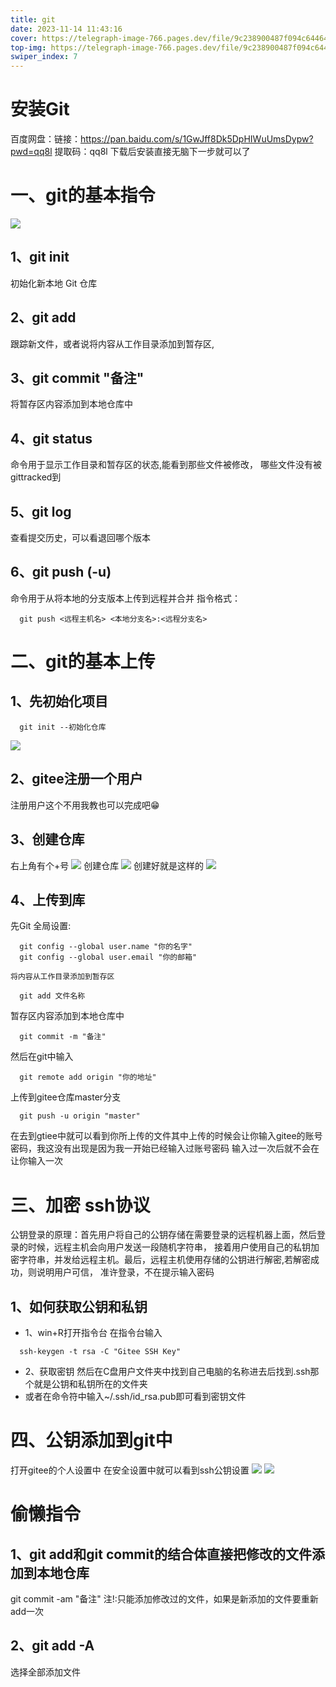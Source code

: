 ```yaml
---
title: git
date: 2023-11-14 11:43:16
cover: https://telegraph-image-766.pages.dev/file/9c238900487f094c64464.jpg
top-img: https://telegraph-image-766.pages.dev/file/9c238900487f094c64464.jpg
swiper_index: 7
---
```

# 安装Git
百度网盘：链接：https://pan.baidu.com/s/1GwJff8Dk5DpHIWuUmsDypw?pwd=qq8l
提取码：qq8l
下载后安装直接无脑下一步就可以了
# 一、git的基本指令
![](https://telegraph-image-766.pages.dev/file/4c83957c5224082bcdeed.png)
## 1、git init
  初始化新本地 Git 仓库
## 2、git add
  跟踪新文件，或者说将内容从工作目录添加到暂存区,
## 3、git commit "备注"
  将暂存区内容添加到本地仓库中
## 4、git status
  命令用于显示工作目录和暂存区的状态,能看到那些文件被修改，
  哪些文件没有被gittracked到
## 5、git log
  查看提交历史，可以看退回哪个版本
## 6、git push (-u)
  命令用于从将本地的分支版本上传到远程并合并
  指令格式：
```指令
  git push <远程主机名> <本地分支名>:<远程分支名>
```
# 二、git的基本上传
## 1、先初始化项目
```git
  git init --初始化仓库
```
![](https://telegraph-image-766.pages.dev/file/f2b0f89d71c8f4732d53f.png)
## 2、gitee注册一个用户
  注册用户这个不用我教也可以完成吧😁
## 3、创建仓库
  右上角有个+号
  ![](https://telegraph-image-766.pages.dev/file/9e1feb7e71dd11c6cd78d.png)
  创建仓库
  ![](https://telegraph-image-766.pages.dev/file/f02a188c9e5c0b69c5290.png)
  创建好就是这样的
  ![](https://telegraph-image-766.pages.dev/file/d59c0194ff9401448046d.png)
## 4、上传到库
  先Git 全局设置:
  ```git
    git config --global user.name "你的名字"
    git config --global user.email "你的邮箱"
  ```
    将内容从工作目录添加到暂存区
  ```gti
    git add 文件名称
  ```
  暂存区内容添加到本地仓库中
  ```gti
    git commit -m "备注"
  ```
  然后在git中输入
  ```
    git remote add origin "你的地址"
  ```
  上传到gitee仓库master分支
  ```
    git push -u origin "master"
  ```
  在去到gtiee中就可以看到你所上传的文件其中上传的时候会让你输入gitee的账号密码，我这没有出现是因为我一开始已经输入过账号密码
  输入过一次后就不会在让你输入一次
# 三、加密 ssh协议
  公钥登录的原理：首先用户将自己的公钥存储在需要登录的远程机器上面，然后登录的时候，远程主机会向用户发送一段随机字符串，
  接着用户使用自己的私钥加密字符串，并发给远程主机。最后，远程主机使用存储的公钥进行解密,若解密成功，则说明用户可信，
  准许登录，不在提示输入密码
## 1、如何获取公钥和私钥
- 1、win+R打开指令台
  在指令台输入
```
  ssh-keygen -t rsa -C "Gitee SSH Key"
```
- 2、获取密钥
  然后在C盘用户文件夹中找到自己电脑的名称进去后找到.ssh那个就是公钥和私钥所在的文件夹
- 或者在命令符中输入~/.ssh/id_rsa.pub即可看到密钥文件
# 四、公钥添加到git中
  打开gitee的个人设置中
  在安全设置中就可以看到ssh公钥设置
![](https://telegraph-image-766.pages.dev/file/efe6aaf7c7fb8bd75ad43.png)
![](https://telegraph-image-766.pages.dev/file/05c47bcc21424068b4779.png)
# 偷懒指令
## 1、git add和git commit的结合体直接把修改的文件添加到本地仓库
  git commit -am "备注"
  注!:只能添加修改过的文件，如果是新添加的文件要重新add一次
## 2、git add -A
  选择全部添加文件
  
  
  
